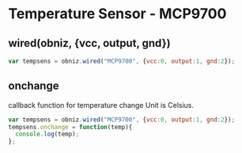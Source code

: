 # Temperature Sensor - MCP9700

## wired(obniz, {vcc, output, gnd})

```javascript
var tempsens = obniz.wired("MCP9700", {vcc:0, output:1, gnd:2});
```

## onchange
callback function for temperature change
Unit is Celsius.

```javascript
var tempsens = obniz.wired("MCP9700", {vcc:0, output:1, gnd:2});
tempsens.onchange = function(temp){
  console.log(temp);
};
```